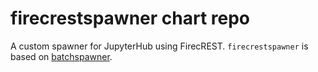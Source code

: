 # firecrestspawner chart repo

A custom spawner for JupyterHub using FirecREST.
`firecrestspawner` is based on [batchspawner](https://github.com/jupyterhub/batchspawner).
